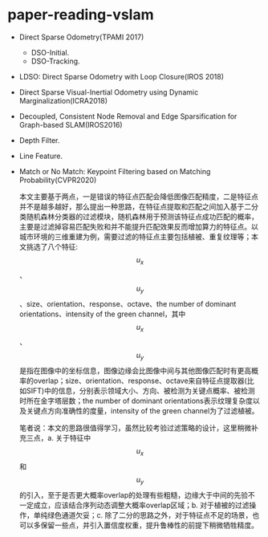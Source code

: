 # paper-reading-vslam
- Direct Sparse Odometry(TPAMI 2017)
  - DSO-Initial.
  - DSO-Tracking.
  
- LDSO: Direct Sparse Odometry with Loop Closure(IROS 2018)

- Direct Sparse Visual-Inertial Odometry using Dynamic Marginalization(ICRA2018)

- Decoupled, Consistent Node Removal and Edge Sparsification for Graph-based SLAM(IROS2016)

- Depth Filter.

- Line Feature.

- Match or No Match: Keypoint Filtering based on Matching Probability(CVPR2020)

  本文主要基于两点，一是错误的特征点匹配会降低图像匹配精度，二是特征点并不是越多越好，那么提出一种思路，在特征点提取和匹配之间加入基于二分类随机森林分类器的过滤模块，随机森林用于预测该特征点成功匹配的概率，主要是过滤掉容易匹配失败和并不能提升匹配效果反而增加算力的特征点。以城市环境的三维重建为例，需要过滤的特征点主要包括植被、重复纹理等；本文挑选了八个特征: $$u_x$$、$$u_y$$、size、orientation、response、octave、the number of dominant orientations、intensity of the green channel，其中$$u_x$$、$$u_y$$是指在图像中的坐标信息，图像边缘会比图像中间与其他图像匹配时有更高概率的overlap；size、orientation、response、octave来自特征点提取器(比如SIFT)中的信息，分别表示领域大小、方向、被检测为关键点概率、被检测时所在金字塔层数；the number of dominant orientations表示纹理复杂度以及关键点方向准确性的度量，intensity of the green channel为了过滤植被。

  笔者说：本文的思路很值得学习，虽然比较考验过滤策略的设计，这里稍微补充三点，a. 关于特征中$$u_x$$和$$u_y$$的引入，至于是否更大概率overlap的处理有些粗糙，边缘大于中间的先验不一定成立，应该结合序列动态调整大概率overlap区域；b. 对于植被的过滤操作，单纯绿色通道欠妥；c. 除了二分的思路之外，对于特征点不足的场景，也可以多保留一些点，并引入置信度权重，提升鲁棒性的前提下稍微牺牲精度。